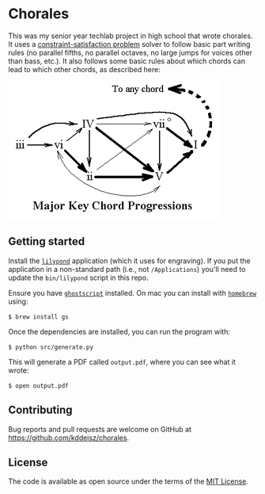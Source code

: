 # Chorales

This was my senior year techlab project in high school that wrote chorales. It uses a [constraint-satisfaction problem](https://en.wikipedia.org/wiki/Constraint_satisfaction_problem) solver to follow basic part writing rules (no parallel fifths, no parallel octaves, no large jumps for voices other than bass, etc.). It also follows some basic rules about which chords can lead to which other chords, as described here:

![Major chord progressions](img/chordprogmaj.png)

## Getting started

Install the [`lilypond`](http://lilypond.org/) application (which it uses for engraving). If you put the application in a non-standard path (i.e., not `/Applications`) you'll need to update the `bin/lilypond` script in this repo.

Ensure you have [`ghostscript`](http://www.ghostscript.com/) installed. On mac you can install with [`homebrew`](http://brew.sh/index.html) using:

    $ brew install gs

Once the dependencies are installed, you can run the program with:

    $ python src/generate.py

This will generate a PDF called `output.pdf`, where you can see what it wrote:

    $ open output.pdf

## Contributing

Bug reports and pull requests are welcome on GitHub at https://github.com/kddeisz/chorales.

## License

The code is available as open source under the terms of the [MIT License](https://opensource.org/licenses/MIT).
